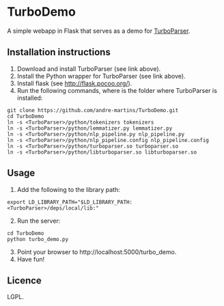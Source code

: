 # TurboDemo
A simple webapp in Flask that serves as a demo for [TurboParser](https://github.com/andre-martins/TurboParser).

## Installation instructions
1. Download and install TurboParser (see link above).
2. Install the Python wrapper for TurboParser (see link above).
3. Install flask (see http://flask.pocoo.org/).
4. Run the following commands, where <TurboParser> is the folder where TurboParser is installed:
```
git clone https://github.com/andre-martins/TurboDemo.git
cd TurboDemo
ln -s <TurboParser>/python/tokenizers tokenizers
ln -s <TurboParser>/python/lemmatizer.py lemmatizer.py
ln -s <TurboParser>/python/nlp_pipeline.py nlp_pipeline.py
ln -s <TurboParser>/python/nlp_pipeline.config nlp_pipeline.config
ln -s <TurboParser>/python/turboparser.so turboparser.so
ln -s <TurboParser>/python/libturboparser.so libturboparser.so
```

## Usage
1. Add the following to the library path:
```
export LD_LIBRARY_PATH="$LD_LIBRARY_PATH:<TurboParser>/deps/local/lib:"
```
2. Run the server:
```
cd TurboDemo
python turbo_demo.py
```
3. Point your browser to http://localhost:5000/turbo_demo.
4. Have fun!

## Licence
LGPL.
